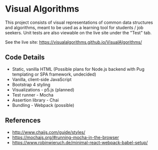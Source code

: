 # Visual Algorithms

This project consists of visual representations of common data structures and algorithms, meant to be used as a learning tool for students / job seekers. Unit tests are also viewable on the live site under the "Test" tab.

See the live site: <https://visualalgorithms.github.io/VisualAlgorithms/>

## Code Details

- Static, vanilla HTML (Possible plans for Node.js backend with Pug templating or SPA framework, undecided)
- Vanilla, client-side JavaScript
- Bootstrap 4 styling
- Visualizations - p5.js (planned)
- Test runner - Mocha
- Assertion library - Chai
- Bundling - Webpack (possible)

## References

- <http://www.chaijs.com/guide/styles/>
- <https://mochajs.org/#running-mocha-in-the-browser>
- <https://www.robinwieruch.de/minimal-react-webpack-babel-setup/>
